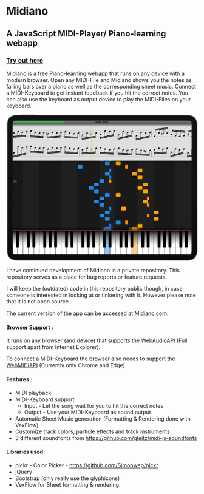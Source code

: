 # Midiano

## A JavaScript MIDI-Player/ Piano-learning webapp

### [Try out here](https://midiano.com/)

Midiano is a free Piano-learning webapp that runs on any device with a modern browser.
Open any MIDI-File and Midiano shows you the notes as falling bars over a piano as well as the corresponding sheet music.
Connect a MIDI-Keyboard to get instant feedback if you hit the correct notes.
You can also use the keyboard as output device to play the MIDI-Files on your keyboard. 




![Screenshot](/screenShotNew.png)


I have continued development of Midiano in a private repository. This repository serves as a place for bug reports or feature requests.

I will keep the (outdated) code in this repository public though, in case someone is interested in looking at or tinkering with it. However please note that it is not open source.

The current version of the app can be accessed at [Midiano.com](https://midiano.com/). 

#### Browser Support :

It runs on any browser (and device) that supports the <a href='https://developer.mozilla.org/en-US/docs/Web/API/Web_Audio_API#browser_compatibility'>WebAudioAPI</a> (Full support apart from Internet Explorer). 

To connect a MIDI-Keyboard the browser also needs to support the <a href='https://developer.mozilla.org/en-US/docs/Web/API/MIDIAccess#browser_compatibility'>WebMIDIAPI</a> (Currently only Chrome and Edge).


#### Features :

- MIDI playback 
- MIDI-Keyboard support 
  - Input  - Let the song wait for you to hit the correct notes
  - Output - Use your MIDI-Keyboard as sound output
- Automatic Sheet Music generation (Formatting & Rendering done with VexFlow)
- Customize track colors, particle effects and track instruments
- 3 different soundfonts from https://github.com/gleitz/midi-js-soundfonts

#### Libraries used:

- pickr - Color Picker - https://github.com/Simonwep/pickr
- jQuery
- Bootstrap (only really use the glyphicons)
- VexFlow for Sheet formatting & rendering.
